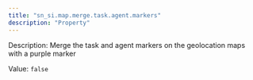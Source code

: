 ```yaml
---
title: "sn_si.map.merge.task.agent.markers"
description: "Property"
---
```


Description: Merge the task and agent markers on the geolocation maps with a purple marker

Value: `false`